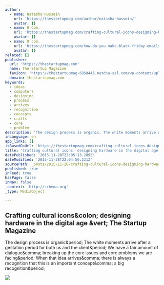 ```yaml
---
author:
  - name: Natasha Hussein
    url: 'https://thestartupmag.com/author/natasha-hussein/'
    avatar: {}
  - name: 0 Com.
    url: 'https://thestartupmag.com/crafting-cultural-icons-designing-hardware-digital-age#comments'
    avatar: {}
  - name: 0 com.
    url: 'https://thestartupmag.com/how-do-you-make-black-friday-emails-that-really-stand-out#comments'
    avatar: {}
related: []
publisher:
  url: 'https://thestartupmag.com'
  name: The Startup Magazine
  favicon: 'https://thestartupmag-6868445.netdna-ssl.com/wp-content/uploads/2015/01/faviconTSM.ico'
  domain: thestartupmag.com
keywords:
  - ideas
  - computers
  - designing
  - process
  - arrives
  - recognition
  - concepts
  - crafts
  - core
  - problem
description: 'The design process is organic. The white moments arrive after a gestation period for both us and the client. We have a fair amount of dialogue, breaking up the core issues and core problems we are facing. When that idea arrives, there is always a recognition that this is an important concept, a big recognition.'
inLanguage: en
app_links: []
isBasedOnUrl: 'https://thestartupmag.com/crafting-cultural-icons-designing-hardware-digital-age?utm_content=buffer53e5c&utm_medium=social&utm_source=twitter.com&utm_campaign=buffer'
title: 'Crafting cultural icons: designing hardware in the digital age | The Startup Magazine'
datePublished: '2015-11-28T22:05:13.289Z'
dateModified: '2015-11-28T22:04:50.221Z'
sourcePath: _posts/2015-11-28-crafting-cultural-icons-designing-hardware-in-the-digital-a.md
published: true
inFeed: true
hasPage: false
inNav: false
_context: 'http://schema.org'
_type: MediaObject

---
```

<article style=""><h1>Crafting cultural icons&amp;colon; designing hardware in the digital age &amp;vert; The Startup Magazine</h1><p>The design process is organic&amp;period; The white moments arrive after a gestation period for both us and the client&amp;period; We have a fair amount of dialogue&amp;comma; breaking up the core issues and core problems we are facing&amp;period; When that idea arrives&amp;comma; there is always a recognition that this is an important concept&amp;comma; a big recognition&amp;period;</p><img src="https://thestartupmag-6868445.netdna-ssl.com/wp-content/uploads/2015/10/gadi.jpeg" /></article>